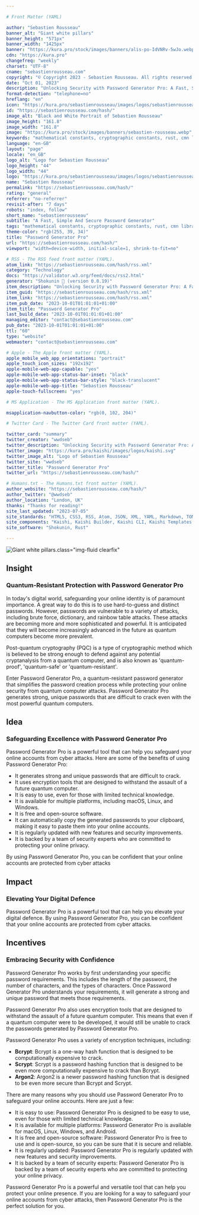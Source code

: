 ```yaml
---

# Front Matter (YAML)

author: "Sebastien Rousseau"
banner_alt: "Giant white pillars"
banner_height: "571px"
banner_width: "1425px"
banner: "https://kura.pro/stock/images/banners/alis-po-IdVNRv-5wJo.webp"
cdn: "https://kura.pro"
changefreq: "weekly"
charset: "UTF-8"
cname: "sebastienrousseau.com"
copyright: "© Copyright 2023 - Sebastien Rousseau. All rights reserved."
date: "Oct 01, 2023"
description: "Unlocking Security with Password Generator Pro: A Fast, Simple, and Secure Password Solution"
format-detection: "telephone=no"
hreflang: "en"
icon: "https://kura.pro/sebastienrousseau/images/logos/sebastienrousseau.svg"
id: "https://sebastienrousseau.com/hash/"
image_alt: "Black and White Portrait of Sebastien Rousseau"
image_height: "161.8"
image_width: "161.8"
image: "https://kura.pro/stock/images/banners/sebastien-rousseau.webp"
keywords: "mathematical constants, cryptographic constants, rust, cmn library, secure, reliable, accurate, portability, performance, documentation, versatility"
language: "en-GB"
layout: "page"
locale: "en_GB"
logo_alt: "Logo for Sebastien Rousseau"
logo_height: "44"
logo_width: "44"
logo: "https://kura.pro/sebastienrousseau/images/logos/sebastienrousseau.webp"
name: "Sebastien Rousseau"
permalink: "https://sebastienrousseau.com/hash/"
rating: "general"
referrer: "no-referrer"
revisit-after: "7 days"
robots: "index, follow"
short_name: "sebastienrousseau"
subtitle: "A Fast, Simple And Secure Password Generator"
tags: "mathematical constants, cryptographic constants, rust, cmn library, secure, reliable, accurate, portability, performance, documentation, versatility"
theme-color: "rgb(255, 39, 34)"
title: "Password Generator Pro"
url: "https://sebastienrousseau.com/hash/"
viewport: "width=device-width, initial-scale=1, shrink-to-fit=no"

# RSS - The RSS feed front matter (YAML).
atom_link: "https://sebastienrousseau.com/hash/rss.xml"
category: "Technology"
docs: "https://validator.w3.org/feed/docs/rss2.html"
generator: "Shokunin 🦀 (version 0.0.19)"
item_description: "Unlocking Security with Password Generator Pro: A Fast, Simple, and Secure Password Solution"
item_guid: "https://sebastienrousseau.com/hash/rss.xml"
item_link: "https://sebastienrousseau.com/hash/rss.xml"
item_pub_date: "2023-10-01T01:01:01+01:00"
item_title: "Password Generator Pro"
last_build_date: "2023-10-01T01:01:01+01:00"
managing_editor: "contact@sebastienrousseau.com"
pub_date: "2023-10-01T01:01:01+01:00"
ttl: "60"
type: "website"
webmaster: "contact@sebastienrousseau.com"

# Apple - The Apple front matter (YAML).
apple_mobile_web_app_orientations: "portrait"
apple_touch_icon_sizes: "192x192"
apple-mobile-web-app-capable: "yes"
apple-mobile-web-app-status-bar-inset: "black"
apple-mobile-web-app-status-bar-style: "black-translucent"
apple-mobile-web-app-title: "Sebastien Rousseau"
apple-touch-fullscreen: "yes"

# MS Application - The MS Application front matter (YAML).

msapplication-navbutton-color: "rgb(0, 102, 204)"

# Twitter Card - The Twitter Card front matter (YAML).

twitter_card: "summary"
twitter_creator: "wwdseb"
twitter_description: "Unlocking Security with Password Generator Pro: A Fast, Simple, and Secure Password Solution"
twitter_image: "https://kura.pro/kaishi/images/logos/kaishi.svg"
twitter_image_alt: "Logo of Sebastien Rousseau"
twitter_site: "wwdseb"
twitter_title: "Password Generator Pro"
twitter_url: "https://sebastienrousseau.com/hash/"

# Humans.txt - The Humans.txt front matter (YAML).
author_website: "https://sebastienrousseau.com/hash/"
author_twitter: "@wwdseb"
author_location: "London, UK"
thanks: "Thanks for reading!"
site_last_updated: "2023-07-05"
site_standards: "HTML5, CSS3, RSS, Atom, JSON, XML, YAML, Markdown, TOML"
site_components: "Kaishi, Kaishi Builder, Kaishi CLI, Kaishi Templates, Kaishi Themes"
site_software: "Shokunin, Rust"

---
```


![Giant white pillars](https://kura.pro/stock/images/banners/alis-po-IdVNRv-5wJo.webp).class=\"img-fluid clearfix\"

## Insight

### Quantum-Resistant Protection with Password Generator Pro

In today's digital world, safeguarding your online identity is of paramount importance. A great way to do this is to use hard-to-guess and distinct passwords. However, passwords are vulnerable to a variety of attacks, including brute force, dictionary, and rainbow table attacks. These attacks are becoming more and more sophisticated and powerful. It is anticipated that they will become increasingly advanced in the future as quantum computers become more prevalent.

Post-quantum cryptography (PQC) is a type of cryptographic method which is believed to be strong enough to defend against any potential cryptanalysis from a quantum computer, and is also known as 'quantum-proof', 'quantum-safe' or 'quantum-resistant'.

Enter Password Generator Pro, a quantum-resistant password generator that simplifies the password creation process while protecting your online security from quantum computer attacks. Password Generator Pro generates strong, unique passwords that are difficult to crack even with the most powerful quantum computers.

## Idea

### Safeguarding Excellence with Password Generator Pro

Password Generator Pro is a powerful tool that can help you safeguard your online accounts from cyber attacks. Here are some of the benefits of using Password Generator Pro:

- It generates strong and unique passwords that are difficult to crack.
- It uses encryption tools that are designed to withstand the assault of a future quantum computer.
- It is easy to use, even for those with limited technical knowledge.
- It is available for multiple platforms, including macOS, Linux, and Windows.
- It is free and open-source software.
- It can automatically copy the generated passwords to your clipboard, making it easy to paste them into your online accounts.
- It is regularly updated with new features and security improvements.
- It is backed by a team of security experts who are committed to protecting your online privacy.

By using Password Generator Pro, you can be confident that your online accounts are protected from cyber attacks

## Impact

### Elevating Your Digital Defence

Password Generator Pro is a powerful tool that can help you elevate your digital defence. By using Password Generator Pro, you can be confident that your online accounts are protected from cyber attacks.

## Incentives

### Embracing Security with Confidence

Password Generator Pro works by first understanding your specific password requirements. This includes the length of the password, the number of characters, and the types of characters. Once Password Generator Pro understands your requirements, it will generate a strong and unique password that meets those requirements.

Password Generator Pro also uses encryption tools that are designed to withstand the assault of a future quantum computer. This means that even if a quantum computer were to be developed, it would still be unable to crack the passwords generated by Password Generator Pro.

Password Generator Pro uses a variety of encryption techniques, including:

- **Bcrypt**: Bcrypt is a one-way hash function that is designed to be computationally expensive to crack.
- **Scrypt**: Scrypt is a password hashing function that is designed to be even more computationally expensive to crack than Bcrypt.
- **Argon2**: Argon2 is a newer password hashing function that is designed to be even more secure than Bcrypt and Scrypt.

There are many reasons why you should use Password Generator Pro to safeguard your online accounts. Here are just a few:

- It is easy to use: Password Generator Pro is designed to be easy to use, even for those with limited technical knowledge.
- It is available for multiple platforms: Password Generator Pro is available for macOS, Linux, Windows, and Android.
- It is free and open-source software: Password Generator Pro is free to use and is open-source, so you can be sure that it is secure and reliable.
- It is regularly updated: Password Generator Pro is regularly updated with new features and security improvements.
- It is backed by a team of security experts: Password Generator Pro is backed by a team of security experts who are committed to protecting your online privacy.

Password Generator Pro is a powerful and versatile tool that can help you protect your online presence. If you are looking for a way to safeguard your online accounts from cyber attacks, then Password Generator Pro is the perfect solution for you.
